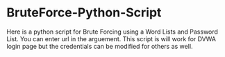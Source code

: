 # BruteForce-Python-Script
Here is a python script for Brute Forcing using a Word Lists and Password List.
You can enter url in the arguement. This script is will work for DVWA login page but the credentials can be modified for others as well.
